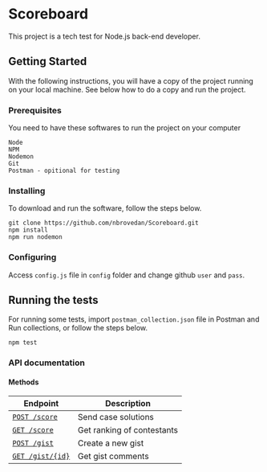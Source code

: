 # Scoreboard

This project is a tech test for Node.js back-end developer.

## Getting Started

With the following instructions, you will have a copy of the project running on your local machine. See below how to do a copy and run the project.

### Prerequisites

You need to have these softwares to run the project on your computer
```
Node
NPM
Nodemon
Git
Postman - opitional for testing
```

### Installing

To download and run the software, follow the steps below.
```
git clone https://github.com/nbrovedan/Scoreboard.git
npm install
npm run nodemon
```

### Configuring

Access `config.js` file in `config` folder and change github `user` and `pass`.   

## Running the tests

For running some tests, import `postman_collection.json` file in Postman and Run collections, or follow the steps below.
```
npm test
```

### API documentation

#### Methods
Endpoint | Description
------------ | -------------
[`POST /score`](./docs/post_score.md) | Send case solutions
[`GET /score`](./docs/get_score.md) | Get ranking of contestants
[`POST /gist`](./docs/post_gist.md) | Create a new gist
[`GET /gist/{id}`](./docs/get_gist.md) | Get gist comments 
